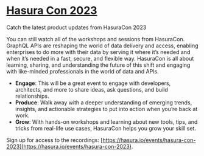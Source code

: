 # [Hasura Con 2023](https://hasura.io/events/hasura-con-2023?utm_source=GitHub&utm_medium=social&utm_campaign=2023-06_HasuraCon)
Catch the latest product updates from HasuraCon 2023

You can still watch all of the workshops and sessions from HasuraCon.
GraphQL APIs are reshaping the world of data delivery and access, enabling enterprises to do more with their data by serving it where it’s needed and when it’s needed in a fast, secure, and flexible way. HasuraCon is all about learning, sharing, and understanding the future of this shift and engaging with like-minded professionals in the world of data and APIs.

* **Engage**: This will be a great event to engage with developers, architects, and more to share ideas, ask questions, and build relationships.
* **Produce**: Walk away with a deeper understanding of emerging trends, insights, and actionable strategies to put into action when you’re back at work.
* **Grow**: With hands-on workshops and learning about new tools, tips, and tricks from real-life use cases, HasuraCon helps you grow your skill set.

Sign up for access to the recordings: [https://hasura.io/events/hasura-con-2023](https://hasura.io/events/hasura-con-2023).
